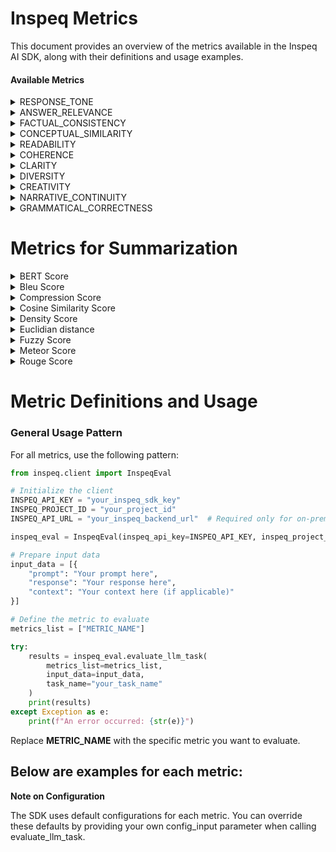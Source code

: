 # Inspeq Metrics

This document provides an overview of the metrics available in the Inspeq AI SDK, along with their definitions and usage examples.

#### Available Metrics
<details><summary>RESPONSE_TONE</summary>

**Objective**

Assess the tone and style of the generated response, ensuring it aligns with the desired or appropriate tone for the context and audience.

**Required Parameters**

- `response`

**Interpretation**

The metric output will indicate the detected tone of the response, such as "Positive", "Negative", "Friendly", "Professional", "Sarcastic", etc. This helps determine whether the response's tone is appropriate for the given context and audience.

**Usage**

```python
metrics_list = ["RESPONSE_TONE"]

input_data = [{
    "response": "Ugh, do I really have to explain this? Fine. Quantum physics is like, tiny particles doing weird stuff."
}]

```

</details>

<details>
<summary>ANSWER_RELEVANCE</summary>

**Objective**

Measures the degree to which the generated content directly addresses and pertains to the specific question or prompt provided by the user.

**Required Parameters**
- `prompt`
- `response`

**Interpretation**

The metric output will indicate whether the response is relevant to the prompt, providing a relevance score and result. A high relevance score means the response appropriately addresses the user's question, while a low score indicates it may be off-topic or unrelated.

**Usage**
```python
metrics_list = ["ANSWER_RELEVANCE"]

input_data = [{
    "prompt": "Can you explain how photosynthesis works in plants?",
    "response": "Photosynthesis is the process by which green plants use sunlight to synthesize foods from carbon dioxide and water. It involves the green pigment chlorophyll and generates oxygen as a byproduct."
}]
```


</details>

<details>

<summary>FACTUAL_CONSISTENCY</summary>

**Objective**

Measures the extent to which the model's response is factually accurate and consistent with the provided context, detecting any hallucinations or factual errors.

**Required Parameters**

- `context`
- `response`
 
**Interpretation**

- Lower factual consistency score indicates the model is not able to focus on the correct context document.
- Lower factual consistency score indicates the model is hallucinating and generating information not present in the context documents. 
- Lower factual consistency score indicates the Knowledge Base has contradicting information regarding the topic referred to in the prompt.


**Usage**

```python
metrics_list = ["FACTUAL_CONSISTENCY"]

input_data = [{
    "context": "Paris is the capital of France and its largest city.",
    "response": "Paris is the capital of France."
}]
```
</details>

<details>
<summary>CONCEPTUAL_SIMILARITY</summary>

**Objective**

Measures the extent to which the model's response aligns with and reflects the underlying ideas or concepts present in the provided context or prompt.

**Required Parameters**

- `context`
- `response`

**Interpretation**
A higher conceptual similarity score indicates that the response effectively captures the main ideas and concepts from the context, even if the wording is different. A lower score suggests that the response may not adequately reflect the core concepts of the context or may introduce unrelated information.

**Usage**

```python
metrics_list = ["CONCEPTUAL_SIMILARITY"]

input_data = [{
    "context": (
        "Electric vehicles (EVs) are becoming increasingly popular due to their environmental benefits. "
        "They produce zero tailpipe emissions, reducing air pollution and dependence on fossil fuels. "
        "Advancements in battery technology are improving their range and affordability."
    ),
    "response": (
        "The rise of electric cars is driven by their positive impact on the environment. "
        "They emit no pollutants from the exhaust, helping to decrease air pollution and lessen reliance on oil. "
        "Better batteries are making them more accessible and able to travel farther."
    )
}]
```
</details> 
<details>
<summary>READABILITY</summary>

**Objective**

Assesses whether the model's response can be read and understood by the intended audience, taking into account factors such as vocabulary complexity, sentence structure, and overall clarity.

**Required Parameters**

- `response`

**Interpretation**

The metric evaluates the readability of the response and provides a score that indicates how easy or difficult the text is to read:
- "Sophisticated": The text is complex and may be challenging for the average reader due to advanced vocabulary and intricate sentence structures.
- "Moderate": The text has a moderate level of complexity and is generally understandable by most readers.
- "Easy": The text is easy to read and understand, using simple vocabulary and clear sentence structures.

**Usage**

```python
metrics_list = ["READABILITY"]

input_data = [{
    "response": (
        "In an effort to elucidate the intricate mechanisms underpinning mitochondrial biogenesis, "
        "the researchers employed a multidisciplinary approach, integrating advanced genomic sequencing techniques "
        "with high-resolution microscopy. Their findings substantiate the hypothesis that mitochondrial DNA replication "
        "is intricately regulated by both nuclear and cytoplasmic factors, thereby offering novel insights into cellular bioenergetics."
    )
}]
```
</details>
<details>

<summary>COHERENCE</summary>

**Objective**

Evaluates how well the model generates coherent and logical responses that align with the context of the question.

**Required Parameters**

- `context`
- `response`

**Interpretation**

The metric provides a coherence score between 0 and 1, indicating the logical flow and consistency of the response with the context.
- "Incoherent" – The response is not logically connected to the context and may contain contradictions or irrelevant information.
- "Slightly Coherent" – The response has some logical connection to the context but may contain minor inconsistencies or unclear elements.
- "Coherent" – The response is logically consistent and flows naturally from the context.

**Usage**

```python
metrics_list = ["COHERENCE"]

input_data = [{
    "context": (
        "After months of preparation, the team was finally ready to launch the new software product. "
        "They had worked tirelessly to ensure that everything was perfect for the big day."
    ),
    "response": (
        "The launch event was a huge success. Customers were impressed with the new features, "
        "and the team celebrated their achievement."
    )
}]

```
</details> <details>
<summary>CLARITY</summary>

**Objective**

Assesses the response's clarity in terms of language and structure, focusing on grammar, readability, conciseness, and the avoidance of redundancy or unnecessary complexity.

**Required Parameters**
- `response`

**Interpretation**

The metric evaluates the clarity of the response and provides a score between 0 and 1, indicating how clear and understandable the text is:
- "Unclear": The response may be confusing, verbose, or contain redundancies that hinder understanding.
- "Somewhat Clear": The response is generally understandable but may have minor issues affecting clarity.
- "Clear": The response is well-written, concise, and easy to understand.


**Usage**

```python
metrics_list = ["CLARITY"]

input_data = [{
    "response": (
        "In light of the aforementioned factors and taking into consideration the various perspectives that have been presented, "
        "it is of paramount importance to acknowledge that the implementation of the proposed strategy could potentially yield "
        "significant benefits, notwithstanding the challenges that may arise during its execution."
    )
}]
```
</details> 

<details>
<summary>DIVERSITY</summary>

**Objective**

Assesses the diversity of vocabulary used in a piece of text by calculating the Type to Token Ratio (TTR), which is the ratio of unique words (types) to the total number of words (tokens). This metric helps identify whether the text is rich in vocabulary or contains redundancy due to repeated words.

**Required Parameters**
- `response`

**Interpretation**

The metric calculates the Type to Token Ratio (TTR) as the score:
- "Redundant": The text has low vocabulary diversity, indicating a high level of word repetition.
- "Not Redundant": The text has sufficient vocabulary diversity with less repetition.

**Usage**

```python
metrics_list = ["DIVERSITY"]

input_data = [{
    "response": (
        "The cat chased the mouse. The dog chased the cat. The mouse chased the cheese. "
        "The cat, the dog, and the mouse ran around the house."
    )
}]
```
</details> <details>
<summary>CREATIVITY</summary>

**Objective**

Assesses the ability of the model to generate imaginative and novel responses that extend beyond standard or expected answers.

**Required Parameters**
- `response`
- `context` (optional but recommended)

**Interpretation**

- "Not Creative": The response is standard or expected, lacking imaginative or novel elements.
- "Creative": The response demonstrates originality and imagination beyond typical answers.

**Usage**

```python
metrics_list = ["CREATIVITY"]

input_data = [{
    "response": (
        "In the heart of Paris, the Eiffel Tower transforms into a beacon of stars each night, "
        "guiding dreamers through a city where streets change their paths with every dawn. "
        "Artists paint with colors unseen, and melodies float from the Seine, whispering secrets of time."
    ),
    "context": (
        "Paris is the capital of France, known for its rich history, art, fashion, and landmarks "
        "like the Eiffel Tower and the Seine River."
    )
}]
```
</details>
<!-- * DATA_LEAKAGE -->
<!-- * DO_NOT_USE_KEYWORDS -->
<!-- * MODEL_REFUSAL -->
<details>
<summary>NARRATIVE_CONTINUITY</summary>

**Objective**

Measures the consistency and logical flow of the response throughout the generated text, ensuring that the progression of events remains coherent and connected.

**Required Parameters**
- `response`

**Interpretation**

The metric evaluates the narrative flow of the response and categorizes it as:
- "Continuous": The narrative is consistent, with events logically connected and progressing smoothly.
- "Not Continuous": The narrative has inconsistencies, abrupt changes, or lacks logical progression, leading to a disjointed story.

Usage
```python
metrics_list = ["NARRATIVE_CONTINUITY"]

input_data = [{
    "response": (
        "Emily woke up early and decided to go for a run in the park. "
        "As she jogged, the sun rose, painting the sky with hues of pink and orange. "
        "After her run, she stopped by a café for breakfast, enjoying a warm croissant and a cup of coffee."
    )
}]
```
</details>
<!-- * WORD_COUNT_LIMIT -->
<!-- * INSECURE_OUTPUT -->
<!-- * ANSWER_FLUENCY -->
<details>
<summary>GRAMMATICAL_CORRECTNESS</summary></br>

**Objective**

Checks whether the model's response adheres to the rules of syntax, is free from grammatical errors, and follows the conventions of the target language.

**Required Parameters**
- `response`

**Interpretation**

The metric evaluates the grammatical correctness of the response and provides a score between 0 and 1:
- "Incorrect" – The response contains significant grammatical errors that hinder understanding.
- "Partially Correct" – The response has some grammatical errors but is generally understandable.
- "Correct" – The response is grammatically correct or has minor errors that do not affect understanding.

**Usage**

```python
metrics_list = ["GRAMMATICAL_CORRECTNESS"]

input_data = [{
    "response": "She don't know nothing about no computers."
}]
```
</details>


# Metrics for Summarization

<details>
<summary>BERT Score</summary></br>

**Objective**

Evaluates how semantically similar a generated summary is to a reference summary using BERT's contextual embeddings. Instead of relying on exact word matches, it compares the meaning of words in the summaries, offering a deeper understanding of content similarity. This makes BERTScore particularly useful for summarization tasks, as it captures nuances in meaning rather than just surface-level similarities.

**Required Parameters**

- `llm_input_context`: The original text or document to be summarized.
- `llm_output`: The generated summary to be evaluated.

**Interpretation**

- Linguistically Congruent: Indicates that the generated summary is semantically similar to the original text, effectively capturing the main ideas and nuances.
- Linguistically Incongruent: Suggests that the summary is not semantically aligned with the original text, potentially missing key information or introducing inaccuracies.

**Usage**

```python
metrics_list = ["BERT_SCORE"]

input_data = [{
    "llm_input_context": (
        "In a groundbreaking discovery, astronomers have detected signs of water vapor "
        "in the atmosphere of a planet located in the habitable zone of its star. "
        "This exoplanet, named K2-18b, is eight times the mass of Earth and lies about 110 light-years away. "
        "The presence of water vapor suggests that the planet could potentially support life."
    ),
    "llm_output": (
        "Astronomers have found water vapor on exoplanet K2-18b, which resides in its star's habitable zone, "
        "raising the possibility that it could support life."
    )
}]
```
</details>

<details>
<summary>Bleu Score</summary></br>

**Objective**

The BLEU score (Bilingual Evaluation Understudy) is a metric used to evaluate the quality of text generated by models, such as translations or summaries, by comparing it to one or more reference texts. For summarization, it measures the overlap of words and phrases (n-grams) between the generated summary and the reference summary, focusing on exact matches and word order. A higher BLEU score indicates a closer match to the reference summary, suggesting that the generated text conforms well to expected content.

**Required Parameters**

- `llm_input_context`: The original text or document to be summarized.
- `llm_output`: The generated summary to be evaluated.
- `reference_summary` (optional but recommended): A reference summary to compare against.

**Interpretation**

- "Highly Conforming": Indicates that the generated summary closely matches the reference summary in terms of word choice and order.
- "Poorly Conforming": Suggests that the generated summary has little overlap with the reference summary, potentially missing key information or differing significantly in wording.

```python
metrics_list = ["BLEU_SCORE"]

input_data = [{
    "llm_input_context": (
        "Scientists have discovered a new species of bird in the remote mountains of South America. "
        "This bird, characterized by its vibrant plumage and unique song, adds to the biodiversity of the region. "
        "Conservationists are urging for the area to be protected to preserve its habitat."
    ),
    "llm_output": (
        "A new bird species with vibrant feathers and a unique song has been found in South America's remote mountains. "
        "Scientists emphasize the need to protect its habitat."
    ),
    # Reference summary for BLEU score calculation
    "reference_summary": (
        "Researchers discovered a vibrant new bird species in South American mountains. "
        "They call for habitat conservation to protect this unique bird."
    )
}]
```
</details>
<details>
<summary>Compression Score</summary></br>

**Objective**

The Compression Score in summarization tasks measures the ratio of the length of the generated summary to the length of the original text. It quantifies how much the text has been condensed. A higher Compression Score indicates a more concise summary (greater compression), while a lower Compression Score suggests the summary is closer in length to the original text (less compression).

**Required Parameters**

- `llm_input_context`: The original text or document to be summarized.
- `llm_output`: The generated summary to be evaluated.

**Interpretation**

- "Compact Summary": The summary is significantly shorter than the original text, indicating effective condensation.
- "Loose Summary": The summary is close in length to the original text, suggesting minimal condensation.

**Usage**
```python
metrics_list = ["COMPRESSION_SCORE"]

input_data = [{
    "llm_input_context": (
        "In a significant breakthrough, a team of international scientists has developed a new vaccine "
        "that provides immunity against multiple strains of influenza. The vaccine utilizes novel mRNA technology, "
        "allowing for rapid adaptation to emerging flu variants. Clinical trials have shown a 95% effectiveness rate, "
        "marking a substantial improvement over traditional flu vaccines. Health organizations worldwide are "
        "optimistic about the potential to reduce annual flu-related illnesses and deaths."
    ),
    "llm_output": (
        "Scientists develop a new mRNA vaccine offering 95% effectiveness against multiple influenza strains, "
        "promising to reduce global flu cases significantly."
    )
}]
```
</details>
<details>
<summary>Cosine Similarity Score</summary></br>

**Objective**

The Cosine Similarity Score is used to measure the similarity between the original text and the generated summary. It treats both the original text and the summary as vectors in a multi-dimensional space, where each dimension represents a word or token. The cosine similarity metric computes the cosine of the angle between these two vectors, providing a value between -1 and 1. A value closer to 1 indicates high similarity (Contextual Synchrony), while a value closer to 0 or negative values suggest low similarity (Contextual Divergence).

**Required Parameters**

- `llm_input_context`: The original text or document to be summarized.
- `llm_output`: The generated summary to be evaluated.

**Interpretation**

- "Contextual Synchrony": Indicates that the summary is highly similar to the original text in terms of content and context.
- "Contextual Divergence": Suggests that the summary diverges significantly from the original text, possibly omitting key information or introducing irrelevant content.

```python
metrics_list = ["COSINE_SIMILARITY_SCORE"]

input_data = [{
    "llm_input_context": (
        "A recent study published in the Journal of Environmental Science has revealed that planting urban gardens "
        "can significantly reduce air pollution in cities. The researchers found that certain plant species are "
        "particularly effective at absorbing pollutants like nitrogen dioxide and particulate matter. "
        "These findings suggest that urban greenery could play a crucial role in improving air quality and public health."
    ),
    "llm_output": (
        "Urban gardens with specific plants can significantly reduce city air pollution by absorbing harmful pollutants, "
        "according to a new environmental study."
    )
}]
```
</details>
<details>
<summary>Density Score</summary></br>

**Objective**

The Density Score is a metric that measures how much of the generated summary reuses words from the original text and how those words are distributed within the summary. A higher density score indicates that the summary is more extractive, meaning it contains more verbatim content from the original text. Lower density scores suggest that the summary is more abstractive, meaning it paraphrases or generates new content rather than copying from the original text.

**Required Parameters**

- `llm_input_context`: The original text or document to be summarized.
- `llm_output`: The generated summary to be evaluated.

**Interpretation**

- "Concise Summarization": Indicates that the summary heavily reuses words and phrases from the original text, resulting in a more extractive and concise summarization.
- "Verbose Summarization": Suggests that the summary uses fewer words from the original text, opting for paraphrasing or introducing new content.

**Usage**

```python
metrics_list = ["DENSITY_SCORE"]

input_data = [{
    "llm_input_context": (
        "A team of engineers has developed a new battery technology that can charge electric vehicles in just 10 minutes. "
        "The breakthrough involves a novel electrode design that allows for faster ion movement, significantly reducing charging times. "
        "This innovation could accelerate the adoption of electric vehicles by addressing one of the main concerns of consumers."
    ),
    "llm_output": (
        "Engineers develop new battery technology enabling electric vehicles to charge in 10 minutes, potentially boosting EV adoption."
    )
}]
```
</details>
<details>
<summary>Euclidian distance</summary></br>

**Objective**

The Euclidean Distance Score is used to evaluate how close a generated summary is to a reference summary (or the original text) in terms of their feature representations. By converting texts into vector representations (e.g., using word embeddings or TF-IDF vectors), the Euclidean distance measures the "straight-line" distance between these vectors in multi-dimensional space. A smaller distance indicates that the two texts are more similar, suggesting Contextual Synchrony. Conversely, a larger distance implies they are less similar, indicating Contextual Divergence.

**Required Parameters**
- `llm_input_context`: The original text or document to be summarized.
- `llm_output`: The generated summary to be evaluated.

**Interpretation**

- "Contextual Synchrony": The generated summary is close to the original text in terms of content and context.
- "Contextual Divergence": The summary diverges significantly from the original text, possibly missing key information or introducing irrelevant content.

**Usage**

```python
metrics_list = ["EUCLIDEAN_DISTANCE_SCORE"]

input_data = [{
    "llm_input_context": (
        "A groundbreaking study has revealed that a Mediterranean diet rich in fruits, vegetables, and healthy fats "
        "can significantly reduce the risk of heart disease. Researchers followed over 25,000 participants for a decade "
        "and found that those who adhered closely to the diet had a 30% lower risk compared to those who did not. "
        "The findings support dietary guidelines emphasizing whole foods and balanced nutrition for cardiovascular health."
    ),
    "llm_output": (
        "Following a Mediterranean diet rich in fruits, vegetables, and healthy fats reduces heart disease risk by 30%, "
        "according to a decade-long study of 25,000 people."
    )
}]
```
</details>
<details>
<summary>Fuzzy Score</summary></br>

**Objective**

The Fuzzy Score measures the similarity between two pieces of text—the original text and the generated summary—based on approximate matching rather than exact matching. It captures partial matches or similarities when exact word or phrase matching might not be suitable, especially when the generated summary paraphrases or uses synonyms of the original text. This metric is useful for evaluating summaries that may use different wording but convey the same meaning.

**Required Parameters**
- `llm_input_context`: The original text or document to be summarized.
- `llm_output`: The generated summary to be evaluated.

**Interpretation**

- "Well-Aligned Summarization": Indicates that the generated summary is well-aligned with the original text, even if it uses different words or phrases.
- "Misaligned Summarization": Suggests that the summary is misaligned with the original text, possibly missing key information or introducing inaccuracies.

**Usage**

```python
metrics_list = ["FUZZY_SCORE"]

input_data = [{
    "llm_input_context": (
        "In an effort to combat climate change, the government has announced a new initiative to invest in renewable energy sources. "
        "The plan includes substantial funding for solar, wind, and hydroelectric power projects over the next decade. "
        "Officials believe that this move will not only reduce carbon emissions but also create thousands of new jobs in the green energy sector."
    ),
    "llm_output": (
        "The government unveils a plan to invest heavily in renewable energy, focusing on solar, wind, and hydroelectric projects to address climate change and boost employment in the green sector."
    )
}]
```
</details>
<details>
<summary>Meteor Score</summary></br>

**Objective**

The METEOR score (Metric for Evaluation of Translation with Explicit ORdering) is a metric used to evaluate the quality of generated summaries by comparing them to reference summaries. Originally designed for machine translation, METEOR has been adapted for summarization tasks as well. It considers matches between the generated summary and the reference summary at the level of unigrams (individual words), accounting for synonyms and stemming, and incorporates penalties for word order differences. This makes METEOR effective in capturing both exact matches and variations in wording.

**Required Parameters**

- `llm_input_context`: The original text or document to be summarized.
- `llm_output`: The generated summary to be evaluated.
- `reference_summary`: The reference summary to compare against.

**Interpretation**

- "Semantically Accurate": Indicates that the generated summary closely aligns with the reference summary in terms of content and meaning, including synonym matches and appropriate word order.
- "Semantically Drifting": Suggests that the generated summary diverges from the reference summary, potentially missing key information or containing inaccuracies.

**Usage**

```python
metrics_list = ["METEOR_SCORE"]

input_data = [{
    "llm_input_context": (
        "Scientists have developed a new AI algorithm that can predict volcanic eruptions "
        "by analyzing seismic activity patterns. The algorithm was trained on data from various volcanoes "
        "around the world and has shown high accuracy in forecasting eruptions weeks in advance. "
        "This breakthrough could provide critical time for evacuations and disaster preparedness."
    ),
    "llm_output": (
        "A new AI algorithm predicts volcanic eruptions weeks ahead by analyzing seismic patterns, "
        "allowing for timely evacuations and disaster planning."
    ),
    # Reference summary for METEOR score calculation
    "reference_summary": (
        "Researchers created an AI model capable of forecasting volcanic eruptions weeks before they occur "
        "by studying seismic activity, potentially improving evacuation strategies."
    )
}]
```
</details>

<details>

<summary>Rouge Score</summary>

**Objective**

The ROUGE score (Recall-Oriented Understudy for Gisting Evaluation) is a set of metrics used to evaluate the quality of generated summaries by comparing them to one or more reference summaries. ROUGE focuses primarily on the overlap of content between the generated and reference summaries. ROUGE-L, specifically, measures the longest common subsequence (LCS) between the generated summary and the reference summary, capturing sentence-level structure similarity and allowing for in-sequence matches that are not necessarily contiguous.

**Required Parameters**
- `llm_input_context`: The original text or document to be summarized.
- `llm_output`: The generated summary to be evaluated.
- `reference_summary`: The reference summary to compare against.

**Interpretation**

- "High Overlap": Indicates a high overlap between the generated summary and the reference summary in terms of shared sequences of words, suggesting that the generated summary captures the important content of the reference summary.
- "Low Overlap": Suggests a low overlap, meaning the generated summary may have missed key information or is significantly different from the reference summary.

**Usage**

```python
metrics_list = ["ROUGE_SCORE"]

input_data = [{
    "llm_input_context": (
        "A recent report by the World Health Organization highlights the alarming rise in antibiotic-resistant bacteria. "
        "Overuse and misuse of antibiotics in medicine and agriculture have accelerated the development of 'superbugs' that are immune to existing treatments. "
        "The report calls for global action to promote responsible use of antibiotics and to invest in research for new antimicrobial therapies."
    ),
    "llm_output": (
        "The WHO reports a surge in antibiotic-resistant bacteria due to overuse in medicine and farming, urging global efforts for responsible antibiotic use and new treatments."
    ),
    # Reference summary for ROUGE-L score calculation
    "reference_summary": (
        "A WHO report warns of increasing antibiotic-resistant bacteria caused by overuse and misuse in healthcare and agriculture, advocating for responsible antibiotic practices and investment in new antimicrobial research."
    )
}]
```
</details>

# Metric Definitions and Usage

### General Usage Pattern

For all metrics, use the following pattern:


```python
from inspeq.client import InspeqEval

# Initialize the client
INSPEQ_API_KEY = "your_inspeq_sdk_key"
INSPEQ_PROJECT_ID = "your_project_id"
INSPEQ_API_URL = "your_inspeq_backend_url"  # Required only for on-prem customers

inspeq_eval = InspeqEval(inspeq_api_key=INSPEQ_API_KEY, inspeq_project_id=INSPEQ_PROJECT_ID)

# Prepare input data
input_data = [{
    "prompt": "Your prompt here",
    "response": "Your response here",
    "context": "Your context here (if applicable)"
}]

# Define the metric to evaluate
metrics_list = ["METRIC_NAME"]

try:
    results = inspeq_eval.evaluate_llm_task(
        metrics_list=metrics_list,
        input_data=input_data,
        task_name="your_task_name"
    )
    print(results)
except Exception as e:
    print(f"An error occurred: {str(e)}")

```

Replace __METRIC_NAME__ with the specific metric you want to evaluate. 

## Below are examples for each metric:
<!-- 
__DATA_LEAKAGE__

Detects whether the model response contains any personal information such as credit card numbers, phone numbers, emails, URLs, etc.

Usage

```python
metrics_list = ["DATA_LEAKAGE"]

input_data = [{
    "response": "Paris is the capital of France."
}]
``` -->

<!-- __DO_NOT_USE_KEYWORDS__

Identifies and evaluate the use of specific keywords or phrases.

Usage

```python
metrics_list = ["DO_NOT_USE_KEYWORDS"]

input_data = [{
    "response": "Paris is the capital of France."
}]

``` -->

<!-- __MODEL_REFUSAL__

Identifies rejections in the model responses.

Usage

```python
metrics_list = ["MODEL_REFUSAL"]

input_data = [{
    "response": "Paris is the capital of France."
}] -->
<!-- ``` -->


<!-- __WORD_COUNT_LIMIT__

Checks if the generated text adheres to specified word limits.

Usage

```python
metrics_list = ["WORD_COUNT_LIMIT"]

input_data = [{
    "prompt": "What is the capital of France?",
    "response": "Paris is the capital of France."
}]
``` -->

<!-- __INSECURE_OUTPUT__

 Detects any potentially harmful responses that could lead to system vulnerabilities. Eg. detects any  mallicious code, Javascript or Markdown generated by the model that could result in XSS.

Usage
```python
metrics_list = ["INSECURE_OUTPUT"]

input_data = [{
    "response": "import os\nprint(os.getcwd())"
}]
```  -->


<!-- __ANSWER_FLUENCY__

Assesses the smoothness and coherence with which the model generates language that is easily understandable and grammatically correct.

Usage

```python
metrics_list = ["ANSWER_FLUENCY"]

input_data = [{
    "response": "Paris is the capital of France."
}]
``` -->

__Note on Configuration__

The SDK uses default configurations for each metric. You can override these defaults by providing your own config_input parameter when calling evaluate_llm_task.
